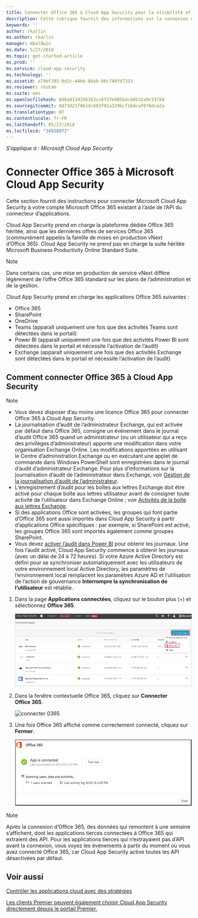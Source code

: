 ```yaml
---
title: Connecter Office 365 à Cloud App Security pour la visibilité et le contrôle d’utilisation | Microsoft Docs
description: Cette rubrique fournit des informations sur la connexion d’Office 365 à Cloud App Security à l’aide du connecteur API.
keywords: ''
author: rkarlin
ms.author: rkarlin
manager: mbaldwin
ms.date: 5/27/2018
ms.topic: get-started-article
ms.prod: ''
ms.service: cloud-app-security
ms.technology: ''
ms.assetid: a79bf393-0d2c-44b6-8dab-86c740fd7333
ms.reviewer: reutam
ms.suite: ems
ms.openlocfilehash: 8d8a91193d6162cc6f37e905bdcb6b32a9c53784
ms.sourcegitcommit: 0d73d21f961dc883f01a329bcf16dcaf070dca2a
ms.translationtype: HT
ms.contentlocale: fr-FR
ms.lasthandoff: 05/27/2018
ms.locfileid: "34558972"
---
```

*S’applique à : Microsoft Cloud App Security*



# <a name="connect-office-365-to-microsoft-cloud-app-security"></a>Connecter Office 365 à Microsoft Cloud App Security
Cette section fournit des instructions pour connecter Microsoft Cloud App Security à votre compte Microsoft Office 365 existant à l’aide de l’API du connecteur d’applications.  
  
Cloud App Security prend en charge la plateforme dédiée Office 365 héritée, ainsi que les dernières offres de services Office 365 (communément appelés la famille de mises en production vNext d’Office 365).  Cloud App Security ne prend pas en charge la suite héritée Microsoft Business Productivity Online Standard Suite. 

> [!NOTE]
> Dans certains cas, une mise en production de service vNext diffère légèrement de l’offre Office 365 standard sur les plans de l’administration et de la gestion.

Cloud App Security prend en charge les applications Office 365 suivantes :

- Office 365
- SharePoint
- OneDrive
- Teams (apparaît uniquement une fois que des activités Teams sont détectées dans le portail)
- Power BI (apparaît uniquement une fois que des activités Power BI sont détectées dans le portail et nécessite l’activation de l’audit)
- Exchange (apparaît uniquement une fois que des activités Exchange sont détectées dans le portail et nécessite l’activation de l’audit)

 
## <a name="how-to-connect-office-365-to-cloud-app-security"></a>Comment connecter Office 365 à Cloud App Security  
  
> [!NOTE]
>- Vous devez disposer d’au moins une licence Office 365 pour connecter Office 365 à Cloud App Security.
>-  La journalisation d’audit de l’administrateur Exchange, qui est activée par défaut dans Office 365, consigne un événement dans le journal d’audit Office 365 quand un administrateur (ou un utilisateur qui a reçu des privilèges d’administrateur) apporte une modification dans votre organisation Exchange Online. Les modifications apportées en utilisant le Centre d’administration Exchange ou en exécutant une applet de commande dans Windows PowerShell sont enregistrées dans le journal d’audit d’administrateur Exchange. Pour plus d’informations sur la journalisation d’audit de l’administrateur dans Exchange, voir [Gestion de la journalisation d’audit de l’administrateur](http://go.microsoft.com/fwlink/p/?LinkID=619225).
>- L’enregistrement d’audit pour les boîtes aux lettres Exchange doit être activé pour chaque boîte aux lettres utilisateur avant de consigner toute activité de l’utilisateur dans Exchange Online ; voir [Activités de la boîte aux lettres Exchange](https://support.office.com/article/Search-the-audit-log-in-the-Office-365-Security-Compliance-Center-0d4d0f35-390b-4518-800e-0c7ec95e946c).
>- Si des applications Office sont activées, les groupes qui font partie d’Office 365 sont aussi importés dans Cloud App Security à partir d’applications Office spécifiques : par exemple, si SharePoint est activé, les groupes Office 365 sont importés également comme groupes SharePoint.
>- Vous devez [activer l’audit dans Power BI](https://powerbi.microsoft.com/documentation/powerbi-admin-auditing/) pour obtenir les journaux. Une fois l’audit activé, Cloud App Security commence à obtenir les journaux (avec un délai de 24 à 72 heures).
> Si votre Azure Active Directory est défini pour se synchroniser automatiquement avec les utilisateurs de votre environnement local Active Directory, les paramètres de l’environnement local remplacent les paramètres Azure AD et l’utilisation de l’action de gouvernance **Interrompre la synchronisation de l’utilisateur** est rétablie. 
 
1.  Dans la page **Applications connectées**, cliquez sur le bouton plus (+) et sélectionnez **Office 365**.  

    ![connecter 0365](./media/connect-0365.png) 

2.  Dans la fenêtre contextuelle Office 365, cliquez sur **Connecter Office 365**.

    ![connecter 0365](./media/office-connect.png) 
 
3.   Une fois Office 365 affiché comme correctement connecté, cliquez sur **Fermer**.
  
     ![O365 connecté](./media/o365-connected.png) 

> [!NOTE] 
> Après la connexion d’Office 365, des données qui remontent à une semaine s’affichent, dont les applications tierces connectées à Office 365 qui extraient des API. Pour les applications tierces qui n’extrayaient pas d’API avant la connexion, vous voyez les événements à partir du moment où vous avez connecté Office 365, car Cloud App Security active toutes les API désactivées par défaut.

## <a name="see-also"></a>Voir aussi  
[Contrôler les applications cloud avec des stratégies](control-cloud-apps-with-policies.md)   

[Les clients Premier peuvent également choisir Cloud App Security directement depuis le portail Premier.](https://premier.microsoft.com/)  
  
  
